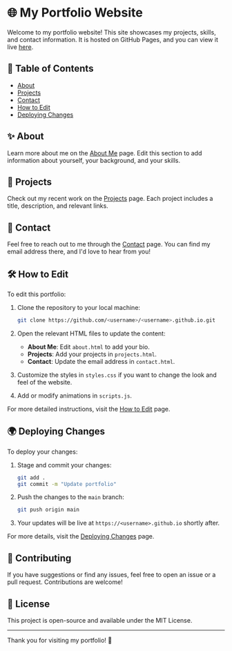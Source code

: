 # 🌐 My Portfolio Website

Welcome to my portfolio website! This site showcases my projects, skills, and contact information. It is hosted on GitHub Pages, and you can view it live [here](https://<username>.github.io).

## 📑 Table of Contents
- [About](about.html)
- [Projects](projects.html)
- [Contact](contact.html)
- [How to Edit](edit.html)
- [Deploying Changes](deploy.html)

## ✨ About
Learn more about me on the [About Me](about.html) page. Edit this section to add information about yourself, your background, and your skills.

## 🚀 Projects
Check out my recent work on the [Projects](projects.html) page. Each project includes a title, description, and relevant links.

## 📧 Contact
Feel free to reach out to me through the [Contact](contact.html) page. You can find my email address there, and I'd love to hear from you!

## 🛠️ How to Edit
To edit this portfolio:
1. Clone the repository to your local machine:
    ```bash
    git clone https://github.com/<username>/<username>.github.io.git
    ```
2. Open the relevant HTML files to update the content:
    - **About Me**: Edit `about.html` to add your bio.
    - **Projects**: Add your projects in `projects.html`.
    - **Contact**: Update the email address in `contact.html`.

3. Customize the styles in `styles.css` if you want to change the look and feel of the website.

4. Add or modify animations in `scripts.js`.

For more detailed instructions, visit the [How to Edit](edit.html) page.

## 🌍 Deploying Changes
To deploy your changes:
1. Stage and commit your changes:
    ```bash
    git add .
    git commit -m "Update portfolio"
    ```
2. Push the changes to the `main` branch:
    ```bash
    git push origin main
    ```
3. Your updates will be live at `https://<username>.github.io` shortly after.

For more details, visit the [Deploying Changes](deploy.html) page.

## 🤝 Contributing
If you have suggestions or find any issues, feel free to open an issue or a pull request. Contributions are welcome!

## 📄 License
This project is open-source and available under the MIT License.

---

Thank you for visiting my portfolio! 🙌
